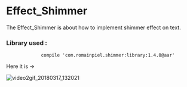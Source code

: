 # Effect_Shimmer
 
 The Effect_Shimmer is about how to implement shimmer effect on text. 
 
 ### Library used : 
                 compile 'com.romainpiel.shimmer:library:1.4.0@aar'
                 
 Here it is ->
 
 
 
![video2gif_20180317_132021](https://user-images.githubusercontent.com/25812257/37553155-3976f02c-29e8-11e8-84df-2be07e7d01f0.gif)

